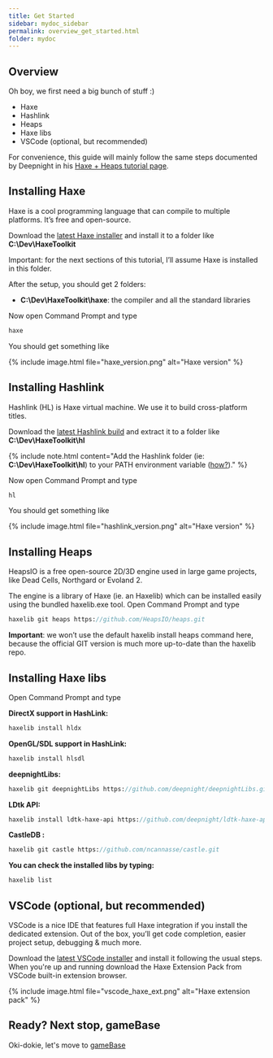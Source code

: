 ```yaml
---
title: Get Started
sidebar: mydoc_sidebar
permalink: overview_get_started.html
folder: mydoc
---
```


## Overview

Oh boy, we first need a big bunch of stuff :)

*  Haxe
*  Hashlink
*  Heaps
*  Haxe libs
*  VSCode (optional, but recommended)

For convenience, this guide will mainly follow the same steps documented by Deepnight in his [Haxe + Heaps tutorial page](https://deepnight.net/tutorials/).

## Installing Haxe 
Haxe is a cool programming language that can compile to multiple platforms. It’s free and open-source.

Download the [latest Haxe installer](https://haxe.org/download/) and install it to a folder like **C:\Dev\HaxeToolkit**

Important: for the next sections of this tutorial, I’ll assume Haxe is installed in this folder.

After the setup, you should get 2 folders:

*  **C:\Dev\HaxeToolkit\haxe**: the compiler and all the standard libraries

Now open Command Prompt and type 

```haxe
haxe
```

You should get something like

{% include image.html file="haxe_version.png" alt="Haxe version" %}


## Installing Hashlink 
Hashlink (HL) is Haxe virtual machine. We use it to build cross-platform titles.

Download the [latest Hashlink build](https://github.com/HaxeFoundation/hashlink/releases) and extract it to a folder like **C:\Dev\HaxeToolkit\hl**


{% include note.html content="Add the Hashlink folder (ie: **C:\Dev\HaxeToolkit\hl**)  to your PATH environment variable ([how?](https://www.google.com/search?q=adding+path+in+windows))." %}


Now open Command Prompt and type 

```haxe
hl
```

You should get something like

{% include image.html file="hashlink_version.png" alt="Haxe version" %}

## Installing Heaps 
HeapsIO is a free open-source 2D/3D engine used in large game projects, like Dead Cells, Northgard or Evoland 2.

The engine is a library of Haxe (ie. an Haxelib) which can be installed easily using the bundled haxelib.exe tool.
Open Command Prompt and type 

```haxe
haxelib git heaps https://github.com/HeapsIO/heaps.git 
```

**Important**: we won’t use the default haxelib install heaps command here, because the official GIT version is much more up-to-date than the haxelib repo.

## Installing Haxe libs

Open Command Prompt and type 


**DirectX support in HashLink:**
```haxe
haxelib install hldx
```
**OpenGL/SDL support in HashLink:**
```haxe
haxelib install hlsdl
```
**deepnightLibs:**
```haxe
haxelib git deepnightLibs https://github.com/deepnight/deepnightLibs.git
```
**LDtk API:**
```haxe
haxelib install ldtk-haxe-api https://github.com/deepnight/ldtk-haxe-api.git
```

**CastleDB :**
```haxe
haxelib git castle https://github.com/ncannasse/castle.git
```



**You can check the installed libs by typing:**
```haxe
haxelib list
```


## VSCode (optional, but recommended)

VSCode is a nice IDE that features full Haxe integration if you install the dedicated extension. Out of the box, you’ll get code completion, easier project setup, debugging & much more.

Download the [latest VSCode installer](https://code.visualstudio.com/) and install it following the usual steps.
When you're up and running download the Haxe Extension Pack from VSCode built-in extension browser.

{% include image.html file="vscode_haxe_ext.png" alt="Haxe extension pack" %}


## Ready? Next stop, gameBase

Oki-dokie, let's move to [gameBase](gamebase_setup.html)